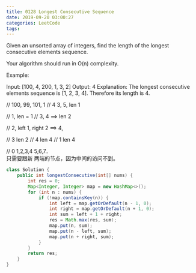 ```yaml
---
title: 0128 Longest Consecutive Sequence
date: 2019-09-20 03:00:27
categories: LeetCode
tags:
---
```


Given an unsorted array of integers, find the length of the longest consecutive elements sequence.

Your algorithm should run in O(n) complexity.

Example:

Input: [100, 4, 200, 1, 3, 2]
Output: 4
Explanation: The longest consecutive elements sequence is [1, 2, 3, 4]. Therefore its length is 4.

// 100, 99, 101, 1
// 4 3, 5, len 1
    
    
// 1, len = 1
// 3, 4  ==> len 2
    
// 2, left 1, right 2 ==> 4, 

// 3 len 2
// 4 len 4
// 1 len 4
    
// 0  1,2,3,4   5,6,7..    
只需要跟新 两端的节点，因为中间的访问不到。

```java
class Solution {
    public int longestConsecutive(int[] nums) {
        int res = 0;
        Map<Integer, Integer> map = new HashMap<>();
        for (int n : nums) {
            if (!map.containsKey(n)) {
                int left = map.getOrDefault(n - 1, 0);
                int right = map.getOrDefault(n + 1, 0);
                int sum = left + 1 + right;
                res = Math.max(res, sum);
                map.put(n, sum);
                map.put(n - left, sum);
                map.put(n + right, sum);
            }
        }
        return res;
    }
}
```

